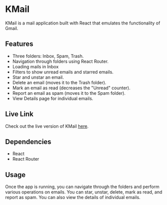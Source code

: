 # KMail

KMail is a mail application built with React that emulates the functionality of Gmail.

## Features

- Three folders: Inbox, Spam, Trash.
- Navigation through folders using React Router.
- Loading mails in Inbox
- Filters to show unread emails and starred emails.
- Star and unstar an email.
- Delete an email (moves it to the Trash folder).
- Mark an email as read (decreases the "Unread" counter).
- Report an email as spam (moves it to the Spam folder).
- View Details page for individual emails.

## Live Link

Check out the live version of KMail [here](https://kmail.netlify.app/).

## Dependencies

- React
- React Router

## Usage

Once the app is running, you can navigate through the folders and perform various operations on emails. You can star, unstar, delete, mark as read, and report as spam. You can also view the details of individual emails.
